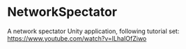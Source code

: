 # NetworkSpectator
 A network spectator Unity application, following tutorial set: https://www.youtube.com/watch?v=ILhaIOfZiwo
